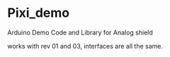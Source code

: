 # Pixi_demo
Arduino Demo Code and Library for Analog shield

works with rev 01 and 03, interfaces are all the same.
